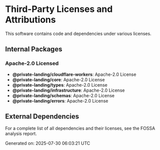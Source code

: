 # Third-Party Licenses and Attributions

This software contains code and dependencies under various licenses.

## Internal Packages

### Apache-2.0 Licensed
- **@private-landing/cloudflare-workers**: Apache-2.0 License
- **@private-landing/core**: Apache-2.0 License
- **@private-landing/types**: Apache-2.0 License
- **@private-landing/infrastructure**: Apache-2.0 License
- **@private-landing/schemas**: Apache-2.0 License
- **@private-landing/errors**: Apache-2.0 License

## External Dependencies

For a complete list of all dependencies and their licenses, see the FOSSA analysis report.

Generated on: 2025-07-30 06:03:21 UTC
